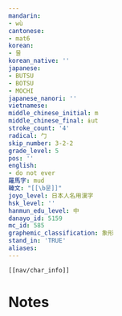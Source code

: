 ```yaml
---
mandarin:
- wù
cantonese:
- mat6
korean:
- 물
korean_native: ''
japanese:
- BUTSU
- BOTSU
- MOCHI
japanese_nanori: ''
vietnamese:
middle_chinese_initial: m
middle_chinese_final: ɨut
stroke_count: '4'
radical: 勹
skip_number: 3-2-2
grade_level: 5
pos: ''
english:
- do not ever
羅馬字: mud
韓文: "[[\b묻]]"
joyo_level: 日本人名用漢字
hsk_level: ''
hanmun_edu_level: 中
danayo_id: 5159
mc_id: 585
graphemic_classification: 象形
stand_in: 'TRUE'
aliases:
---
```

```meta-bind-embed
[[nav/char_info]]
```

# Notes
